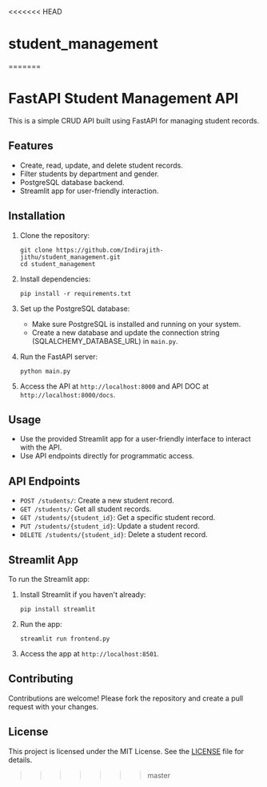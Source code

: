 <<<<<<< HEAD
# student_management
=======
# FastAPI Student Management API

This is a simple CRUD API built using FastAPI for managing student records.

## Features

- Create, read, update, and delete student records.
- Filter students by department and gender.
- PostgreSQL database backend.
- Streamlit app for user-friendly interaction.

## Installation

1. Clone the repository:

    ```
    git clone https://github.com/Indirajith-jithu/student_management.git
    cd student_management
    ```

2. Install dependencies:

    ```
    pip install -r requirements.txt
    ```

3. Set up the PostgreSQL database:
   
   - Make sure PostgreSQL is installed and running on your system.
   - Create a new database and update the connection string (SQLALCHEMY_DATABASE_URL) in `main.py`.

4. Run the FastAPI server:

    ```
    python main.py
    ```

5. Access the API at `http://localhost:8000` and API DOC at `http://localhost:8000/docs`.



## Usage

- Use the provided Streamlit app for a user-friendly interface to interact with the API.
- Use API endpoints directly for programmatic access.

## API Endpoints

- `POST /students/`: Create a new student record.
- `GET /students/`: Get all student records.
- `GET /students/{student_id}`: Get a specific student record.
- `PUT /students/{student_id}`: Update a student record.
- `DELETE /students/{student_id}`: Delete a student record.

## Streamlit App

To run the Streamlit app:

1. Install Streamlit if you haven't already:

    ```
    pip install streamlit
    ```

2. Run the app:

    ```
    streamlit run frontend.py
    ```

3. Access the app at `http://localhost:8501`.

## Contributing

Contributions are welcome! Please fork the repository and create a pull request with your changes.

## License

This project is licensed under the MIT License. See the [LICENSE](LICENSE) file for details.
>>>>>>> master
